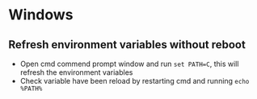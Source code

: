# Windows

## Refresh environment variables without reboot
- Open cmd commend prompt window and run `set PATH=C`, this will refresh the environment variables
- Check variable have been reload by restarting cmd and running `echo %PATH%`
